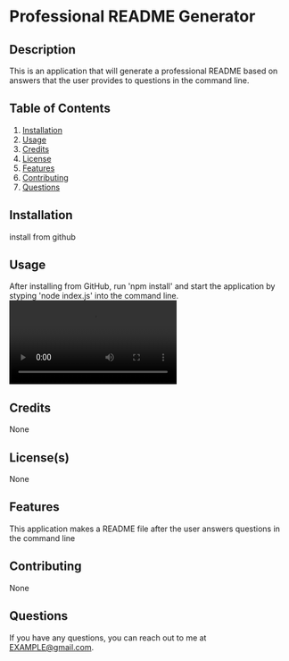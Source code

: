 
# Professional README Generator

## Description
This is an application that will generate a professional README based on answers that the user provides to questions in the command line.

## Table of Contents
1. [Installation](#installation)
2. [Usage](#usage)
3. [Credits](#credits)
4. [License](#license)
5. [Features](#features)
6. [Contributing](#contributing)
7. [Questions](#questions)

## Installation
install from github

## Usage
After installing from GitHub, run 'npm install' and start the application by styping 'node index.js' into the command line.
<video controls src="Challenge 7 Video.mp4" title=""></video>

## Credits
None

## License(s)
None

## Features
This application makes a README file after the user answers questions in the command line

## Contributing
None

## Questions
If you have any questions, you can reach out to me at EXAMPLE@gmail.com.
